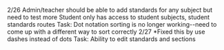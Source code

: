 2/26
    Admin/teacher should be able to add standards for any subject but need to test more
    Student only has access to student subjects, student standards routes
        Task: Dot notation sorting is no longer working--need to come up with a different way to sort correctly
2/27            *Fixed this by use dashes instead of dots
    Task: Ability to edit standards and sections